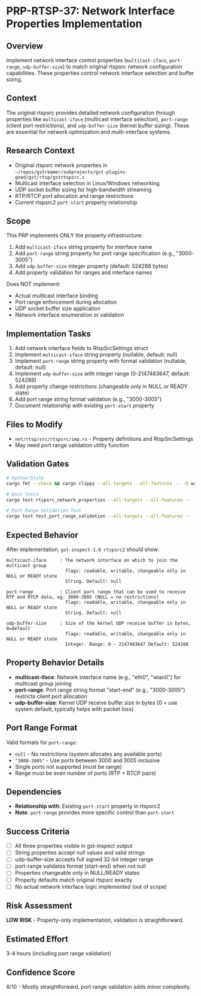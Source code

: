 # PRP-RTSP-37: Network Interface Properties Implementation

## Overview
Implement network interface control properties (`multicast-iface`, `port-range`, `udp-buffer-size`) to match original rtspsrc network configuration capabilities. These properties control network interface selection and buffer sizing.

## Context
The original rtspsrc provides detailed network configuration through properties like `multicast-iface` (multicast interface selection), `port-range` (client port restrictions), and `udp-buffer-size` (kernel buffer sizing). These are essential for network optimization and multi-interface systems.

## Research Context
- Original rtspsrc network properties in `~/repos/gstreamer/subprojects/gst-plugins-good/gst/rtsp/gstrtspsrc.c`
- Multicast interface selection in Linux/Windows networking
- UDP socket buffer sizing for high-bandwidth streaming
- RTP/RTCP port allocation and range restrictions
- Current rtspsrc2 `port-start` property relationship

## Scope
This PRP implements ONLY the property infrastructure:
1. Add `multicast-iface` string property for interface name
2. Add `port-range` string property for port range specification (e.g., "3000-3005")
3. Add `udp-buffer-size` integer property (default: 524288 bytes)
4. Add property validation for ranges and interface names

Does NOT implement:
- Actual multicast interface binding
- Port range enforcement during allocation
- UDP socket buffer size application
- Network interface enumeration or validation

## Implementation Tasks
1. Add network interface fields to RtspSrcSettings struct
2. Implement `multicast-iface` string property (nullable, default: null)
3. Implement `port-range` string property with format validation (nullable, default: null)
4. Implement `udp-buffer-size` with integer range (0-2147483647, default: 524288)
5. Add property change restrictions (changeable only in NULL or READY state)
6. Add port range string format validation (e.g., "3000-3005")
7. Document relationship with existing `port-start` property

## Files to Modify
- `net/rtsp/src/rtspsrc/imp.rs` - Property definitions and RtspSrcSettings  
- May need port range validation utility function

## Validation Gates
```bash
# Syntax/Style
cargo fmt --check && cargo clippy --all-targets --all-features -- -D warnings

# Unit Tests
cargo test rtspsrc_network_properties --all-targets --all-features -- --nocapture

# Port Range Validation Test
cargo test test_port_range_validation --all-targets --all-features -- --nocapture
```

## Expected Behavior
After implementation, `gst-inspect-1.0 rtspsrc2` should show:
```
multicast-iface     : The network interface on which to join the multicast group
                      flags: readable, writable, changeable only in NULL or READY state
                      String. Default: null

port-range          : Client port range that can be used to receive RTP and RTCP data, eg. 3000-3005 (NULL = no restrictions)
                      flags: readable, writable, changeable only in NULL or READY state  
                      String. Default: null

udp-buffer-size     : Size of the kernel UDP receive buffer in bytes, 0=default
                      flags: readable, writable, changeable only in NULL or READY state
                      Integer. Range: 0 - 2147483647 Default: 524288
```

## Property Behavior Details
- **multicast-iface**: Network interface name (e.g., "eth0", "wlan0") for multicast group joining
- **port-range**: Port range string format "start-end" (e.g., "3000-3005") restricts client port allocation  
- **udp-buffer-size**: Kernel UDP receive buffer size in bytes (0 = use system default, typically helps with packet loss)

## Port Range Format
Valid formats for `port-range`:
- `null` - No restrictions (system allocates any available ports)
- `"3000-3005"` - Use ports between 3000 and 3005 inclusive
- Single ports not supported (must be range)
- Range must be even number of ports (RTP + RTCP pairs)

## Dependencies
- **Relationship with**: Existing `port-start` property in rtspsrc2
- **Note**: `port-range` provides more specific control than `port-start`

## Success Criteria
- [ ] All three properties visible in gst-inspect output
- [ ] String properties accept null values and valid strings
- [ ] udp-buffer-size accepts full signed 32-bit integer range
- [ ] port-range validates format (start-end) when not null
- [ ] Properties changeable only in NULL/READY states
- [ ] Property defaults match original rtspsrc exactly  
- [ ] No actual network interface logic implemented (out of scope)

## Risk Assessment
**LOW RISK** - Property-only implementation, validation is straightforward.

## Estimated Effort
3-4 hours (including port range validation)

## Confidence Score
8/10 - Mostly straightforward, port range validation adds minor complexity.